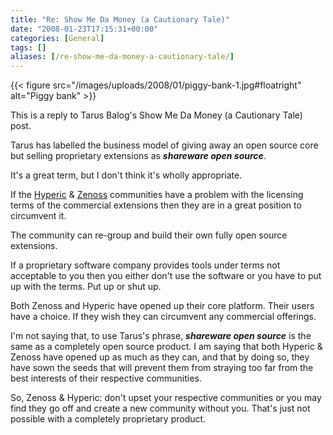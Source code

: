 ```yaml
---
title: "Re: Show Me Da Money (a Cautionary Tale)"
date: "2008-01-23T17:15:31+00:00"
categories: [General]
tags: []
aliases: [/re-show-me-da-money-a-cautionary-tale/]
---
```


{{< figure src="/images/uploads/2008/01/piggy-bank-1.jpg#floatright" alt="Piggy bank" >}}

This is a reply to Tarus Balog's Show Me Da Money (a Cautionary Tale) post.

Tarus has labelled the business model of giving away an open source core but selling proprietary extensions as ***shareware open source***.

It's a great term, but I don't think it's wholly appropriate.

If the [Hyperic](http://www.hyperic.com/blog/hyperic/) &amp; [Zenoss](http://blog.zenoss.com/) communities have a problem with the licensing terms of the commercial extensions then they are in a great position to circumvent it.

The community can re-group and build their own fully open source extensions.

If a proprietary software company provides tools under terms not acceptable to you then you either don't use the software or you have to put up with the terms. Put up or shut up.

Both Zenoss and Hyperic have opened up their core platform. Their users have a choice. If they wish they can circumvent any commercial offerings.

I'm not saying that, to use Tarus's phrase, ***shareware open source*** is the same as a completely open source product. I am saying that both Hyperic &amp; Zenoss have opened up as much as they can, and that by doing so, they have sown the seeds that will prevent them from straying too far from the best interests of their respective communities.

So, Zenoss &amp; Hyperic: don't upset your respective communities or you may find they go off and create a new community without you. That's just not possible with a completely proprietary product.
